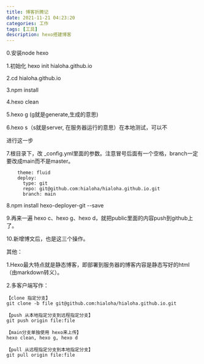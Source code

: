 ```yaml
---
title: 博客折腾记
date: 2021-11-21 04:23:20
categories: 工作
tags: [工具]
description: hexo搭建博客
---
```


0.安装node hexo

1.初始化 hexo init hialoha.github.io

2.cd hialoha.github.io

3.npm install

4.hexo clean 

5.hexo g (g就是generate,生成的意思)

6.hexo s（s就是server, 在服务器运行的意思）在本地测试，可以不

进行这一步

7.根目录下，改 _config.yml里面的参数。注意冒号后面有一个空格，branch一定要改成main而不是master。

```
	theme: fluid
	deploy:
  	  type: git
  	  repo: git@github.com:hialoha/hialoha.github.io.git
  	  branch: main
```

8.npm install hexo-deployer-git --save  

9.再来一遍 hexo c、hexo g、hexo d，就把public里面的内容push到github上了。

10.新增博文后，也是这三个操作。



其他：

1.Hexo最大特点就是静态博客，即部署到服务器的博客内容是静态写好的html（由markdown转义）。

2.多客户端写作：

```
【clone 指定分支】
git clone -b file git@github.com:hialoha/hialoha.github.io.git   

【push 从本地指定分支到远程指定分支】
git push origin file:file  

【main分支单独使用 hexo来上传】
hexo clean, hexo g, hexo d 

【pull 从远程指定分支到本地指定分支】
git pull origin file:file

```

